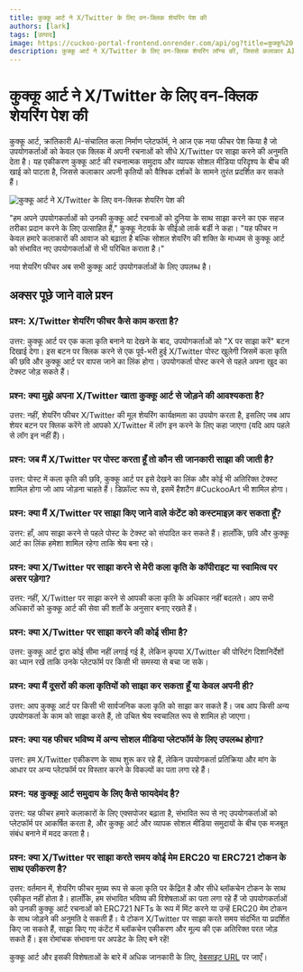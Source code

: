 ```yaml
---
title: कुक्कू आर्ट ने X/Twitter के लिए वन-क्लिक शेयरिंग पेश की
authors: [lark]
tags: [उत्पाद]
image: https://cuckoo-portal-frontend.onrender.com/api/og?title=कुक्कू%20आर्ट%20ने%20X/Twitter%20के%20लिए%20वन-क्लिक%20शेयरिंग%20पेश%20की
description: कुक्कू आर्ट ने X/Twitter के लिए वन-क्लिक शेयरिंग लॉन्च की, जिससे कलाकार AI-जनित कला को वैश्विक स्तर पर प्रदर्शित कर सकते हैं। यह फीचर रचनात्मकता और सोशल मीडिया के बीच सेतु का काम करता है, पहुंच और सामुदायिक सहभागिता को बढ़ाता है।
---
```


# कुक्कू आर्ट ने X/Twitter के लिए वन-क्लिक शेयरिंग पेश की

कुक्कू आर्ट, क्रांतिकारी AI-संचालित कला निर्माण प्लेटफॉर्म, ने आज एक नया फीचर पेश किया है जो उपयोगकर्ताओं को केवल एक क्लिक में अपनी रचनाओं को सीधे X/Twitter पर साझा करने की अनुमति देता है। यह एकीकरण कुक्कू आर्ट की रचनात्मक समुदाय और व्यापक सोशल मीडिया परिदृश्य के बीच की खाई को पाटता है, जिससे कलाकार अपनी कृतियों को वैश्विक दर्शकों के सामने तुरंत प्रदर्शित कर सकते हैं।

![कुक्कू आर्ट ने X/Twitter के लिए वन-क्लिक शेयरिंग पेश की](https://cuckoo-network.b-cdn.net/cuckoo-art-x-twitter-sharing.webp "कुक्कू आर्ट ने X/Twitter के लिए वन-क्लिक शेयरिंग पेश की")

"हम अपने उपयोगकर्ताओं को उनकी कुक्कू आर्ट रचनाओं को दुनिया के साथ साझा करने का एक सहज तरीका प्रदान करने के लिए उत्साहित हैं," कुक्कू नेटवर्क के सीईओ लार्क बर्डी ने कहा। "यह फीचर न केवल हमारे कलाकारों की आवाज को बढ़ाता है बल्कि सोशल शेयरिंग की शक्ति के माध्यम से कुक्कू आर्ट को संभावित नए उपयोगकर्ताओं से भी परिचित कराता है।"

नया शेयरिंग फीचर अब सभी कुक्कू आर्ट उपयोगकर्ताओं के लिए उपलब्ध है।

## अक्सर पूछे जाने वाले प्रश्न

### प्रश्न: X/Twitter शेयरिंग फीचर कैसे काम करता है?

उत्तर: कुक्कू आर्ट पर एक कला कृति बनाने या देखने के बाद, उपयोगकर्ताओं को "X पर साझा करें" बटन दिखाई देगा। इस बटन पर क्लिक करने से एक पूर्व-भरी हुई X/Twitter पोस्ट खुलेगी जिसमें कला कृति की छवि और कुक्कू आर्ट पर वापस जाने का लिंक होगा। उपयोगकर्ता पोस्ट करने से पहले अपना खुद का टेक्स्ट जोड़ सकते हैं।

### प्रश्न: क्या मुझे अपना X/Twitter खाता कुक्कू आर्ट से जोड़ने की आवश्यकता है?

उत्तर: नहीं, शेयरिंग फीचर X/Twitter की मूल शेयरिंग कार्यक्षमता का उपयोग करता है, इसलिए जब आप शेयर बटन पर क्लिक करेंगे तो आपको X/Twitter में लॉग इन करने के लिए कहा जाएगा (यदि आप पहले से लॉग इन नहीं हैं)।

### प्रश्न: जब मैं X/Twitter पर पोस्ट करता हूँ तो कौन सी जानकारी साझा की जाती है?

उत्तर: पोस्ट में कला कृति की छवि, कुक्कू आर्ट पर इसे देखने का लिंक और कोई भी अतिरिक्त टेक्स्ट शामिल होगा जो आप जोड़ना चाहते हैं। डिफ़ॉल्ट रूप से, इसमें हैशटैग #CuckooArt भी शामिल होगा।

### प्रश्न: क्या मैं X/Twitter पर साझा किए जाने वाले कंटेंट को कस्टमाइज़ कर सकता हूँ?

उत्तर: हाँ, आप साझा करने से पहले पोस्ट के टेक्स्ट को संपादित कर सकते हैं। हालाँकि, छवि और कुक्कू आर्ट का लिंक हमेशा शामिल रहेगा ताकि श्रेय बना रहे।

### प्रश्न: क्या X/Twitter पर साझा करने से मेरी कला कृति के कॉपीराइट या स्वामित्व पर असर पड़ेगा?

उत्तर: नहीं, X/Twitter पर साझा करने से आपकी कला कृति के अधिकार नहीं बदलते। आप सभी अधिकारों को कुक्कू आर्ट की सेवा की शर्तों के अनुसार बनाए रखते हैं।

### प्रश्न: क्या X/Twitter पर साझा करने की कोई सीमा है?

उत्तर: कुक्कू आर्ट द्वारा कोई सीमा नहीं लगाई गई है, लेकिन कृपया X/Twitter की पोस्टिंग दिशानिर्देशों का ध्यान रखें ताकि उनके प्लेटफॉर्म पर किसी भी समस्या से बचा जा सके।

### प्रश्न: क्या मैं दूसरों की कला कृतियों को साझा कर सकता हूँ या केवल अपनी ही?

उत्तर: आप कुक्कू आर्ट पर किसी भी सार्वजनिक कला कृति को साझा कर सकते हैं। जब आप किसी अन्य उपयोगकर्ता के काम को साझा करते हैं, तो उचित श्रेय स्वचालित रूप से शामिल हो जाएगा।

### प्रश्न: क्या यह फीचर भविष्य में अन्य सोशल मीडिया प्लेटफॉर्म के लिए उपलब्ध होगा?

उत्तर: हम X/Twitter एकीकरण के साथ शुरू कर रहे हैं, लेकिन उपयोगकर्ता प्रतिक्रिया और मांग के आधार पर अन्य प्लेटफॉर्म पर विस्तार करने के विकल्पों का पता लगा रहे हैं।

### प्रश्न: यह कुक्कू आर्ट समुदाय के लिए कैसे फायदेमंद है?

उत्तर: यह फीचर हमारे कलाकारों के लिए एक्सपोजर बढ़ाता है, संभावित रूप से नए उपयोगकर्ताओं को प्लेटफॉर्म पर आकर्षित करता है, और कुक्कू आर्ट और व्यापक सोशल मीडिया समुदायों के बीच एक मजबूत संबंध बनाने में मदद करता है।

### प्रश्न: क्या X/Twitter पर साझा करते समय कोई मेम ERC20 या ERC721 टोकन के साथ एकीकरण है?

उत्तर: वर्तमान में, शेयरिंग फीचर मुख्य रूप से कला कृति पर केंद्रित है और सीधे ब्लॉकचेन टोकन के साथ एकीकृत नहीं होता है। हालाँकि, हम संभावित भविष्य की विशेषताओं का पता लगा रहे हैं जो उपयोगकर्ताओं को उनकी कुक्कू आर्ट रचनाओं को ERC721 NFTs के रूप में मिंट करने या उन्हें ERC20 मेम टोकन के साथ जोड़ने की अनुमति दे सकती हैं। ये टोकन X/Twitter पर साझा करते समय संदर्भित या प्रदर्शित किए जा सकते हैं, साझा किए गए कंटेंट में ब्लॉकचेन एकीकरण और मूल्य की एक अतिरिक्त परत जोड़ सकते हैं। इस रोमांचक संभावना पर अपडेट के लिए बने रहें!

कुक्कू आर्ट और इसकी विशेषताओं के बारे में अधिक जानकारी के लिए, [वेबसाइट URL](https://cuckoo.network/portal/art) पर जाएँ।

